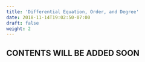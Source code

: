```yaml
---
title: 'Differential Equation, Order, and Degree'
date: 2018-11-14T19:02:50-07:00
draft: false
weight: 2
---
```

## CONTENTS WILL BE ADDED SOON


